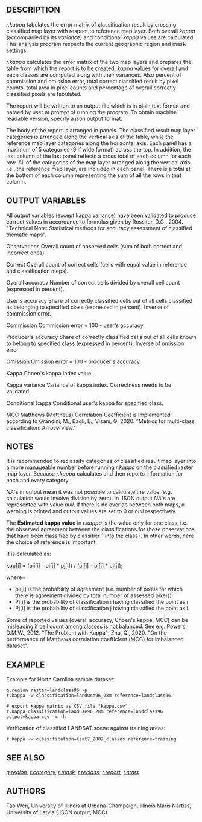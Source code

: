 ## DESCRIPTION

*r.kappa* tabulates the error matrix of classification result by
crossing classified map layer with respect to reference map layer. Both
overall *kappa* (accompanied by its *variance*) and conditional *kappa*
values are calculated. This analysis program respects the current
geographic region and mask settings.

*r.kappa* calculates the error matrix of the two map layers and prepares
the table from which the report is to be created. *kappa* values for
overall and each classes are computed along with their variances. Also
percent of commission and omission error, total correct classified
result by pixel counts, total area in pixel counts and percentage of
overall correctly classified pixels are tabulated.

The report will be written to an output file which is in plain text
format and named by user at prompt of running the program. To obtain
machine readable version, specify a *json* output format.

The body of the report is arranged in panels. The classified result map
layer categories is arranged along the vertical axis of the table, while
the reference map layer categories along the horizontal axis. Each panel
has a maximum of 5 categories (9 if wide format) across the top. In
addition, the last column of the last panel reflects a cross total of
each column for each row. All of the categories of the map layer
arranged along the vertical axis, i.e., the reference map layer, are
included in each panel. There is a total at the bottom of each column
representing the sum of all the rows in that column.

## OUTPUT VARIABLES

All output variables (except kappa variance) have been validated to
produce correct values in accordance to formulas given by Rossiter,
D.G., 2004. "Technical Note: Statistical methods for accuracy assessment
of classified thematic maps".

Observations
Overall count of observed cells (sum of both correct and incorrect
ones).

Correct
Overall count of correct cells (cells with equal value in reference and
classification maps).

Overall accuracy
Number of correct cells divided by overall cell count (expressed in
percent).

User's accuracy
Share of correctly classified cells out of all cells classified as
belonging to specified class (expressed in percent). Inverse of
commission error.

Commission
Commission error = 100 - user's accuracy.

Producer's accuracy
Share of correctly classified cells out of all cells known to belong to
specified class (expressed in percent). Inverse of omission error.

Omission
Omission error = 100 - producer's accuracy.

Kappa
Choen's kappa index value.

Kappa variance
Variance of kappa index. Correctness needs to be validated.

Conditional kappa
Conditional user's kappa for specified class.

MCC
Matthews (Mattheus) Correlation Coefficient is implemented according to
Grandini, M., Bagli, E., Visani, G. 2020. "Metrics for multi-class
classification: An overview."

## NOTES

It is recommended to reclassify categories of classified result map
layer into a more manageable number before running *r.kappa* on the
classified raster map layer. Because *r.kappa* calculates and then
reports information for each and every category.

*NA*'s in output mean it was not possible to calculate the value (e.g.
calculation would involve division by zero). In JSON output *NA*'s are
represented with value *null*. If there is no overlap between both maps,
a warning is printed and output values are set to 0 or *null*
respectively.

The **Estimated kappa value** in *r.kappa* is the value only for one
class, i.e. the observed agreement between the classifications for those
observations that have been classified by classifier 1 into the class i.
In other words, here the choice of reference is important.

It is calculated as:

kpp\[i\] = (pii\[i\] - pi\[i\] \* pj\[i\]) / (pi\[i\] - pi\[i\] \*
pj\[i\]);

where=

- pii\[i\] is the probability of agreement (i.e. number of pixels for
  which there is agreement divided by total number of assessed pixels)
- Pi\[i\] is the probability of classification i having classified the
  point as i
- Pj\[i\] is the probability of classification j having classified the
  point as i.

Some of reported values (overall accuracy, Choen's kappa, MCC) can be
misleading if cell count among classes is not balanced. See e.g. Powers,
D.M.W., 2012. "The Problem with Kappa"; Zhu, Q., 2020. "On the
performance of Matthews correlation coefficient (MCC) for imbalanced
dataset".

## EXAMPLE

Example for North Carolina sample dataset:

```shell
g.region raster=landclass96 -p
r.kappa -w classification=landuse96_28m reference=landclass96

# export Kappa matrix as CSV file "kappa.csv"
r.kappa classification=landuse96_28m reference=landclass96 output=kappa.csv -m -h
```

Verification of classified LANDSAT scene against training areas:

```shell
r.kappa -w classification=lsat7_2002_classes reference=training
```

## SEE ALSO

*[g.region](g.region.md), [r.category](r.category.md),
[r.mask](r.mask.md), [r.reclass](r.reclass.md), [r.report](r.report.md),
[r.stats](r.stats.md)*

## AUTHORS

Tao Wen, University of Illinois at Urbana-Champaign, Illinois
Maris Nartiss, University of Latvia (JSON output, MCC)
